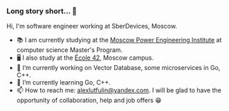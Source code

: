 ### Long story short... 👋

<!--
**AlexanderSmetannikov/AlexanderSmetannikov** is a ✨ _special_ ✨ repository because its `README.md` (this file) appears on your GitHub profile.
Here are some ideas to get you started:

- 🔭 I’m currently working on ...
- 🌱 I’m currently learning ...
- 👯 I’m looking to collaborate on ...
- 🤔 I’m looking for help with ...
- 💬 Ask me about ...
- 📫 How to reach me: ...
- 😄 Pronouns: ...
- ⚡ Fun fact: ...
-->
Hi, I'm software engineer working at SberDevices, Moscow.

- 📚 I am currently studying at the [Moscow Power Engineering Institute](https://mpei.ru/lang/en/Pages/default.aspx) at computer science Master's Program.
- 🖥️ I also study at the [École 42](https://21-school.ru/), Moscow campus.
- 🔭 I’m currently working on Vector Database, some microservices in Go, C++.
- 🌱 I’m currently learning Go, C++.
- 📫 How to reach me: alexlutfulin@yandex.com. I will be glad to have the opportunity of collaboration, help and job offers 😁
